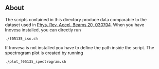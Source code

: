 ## About

The scripts contained in this directory produce data comparable to the dataset used in [Phys. Rev. Accel. Beams 20, 030704](https://doi.org/10.1103/PhysRevAccelBeams.20.030704).
When you have Inovesa installed, you can directly run

    ./f05135_iso.sh

If Inovesa is not installed you have to define the path inside the script.
The spectrogram plot is created by running

    ./plot_f05135_spectrogram.sh


